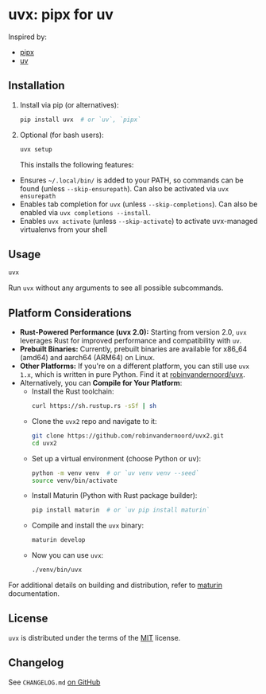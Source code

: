# uvx: pipx for uv

Inspired by:

- [pipx](https://github.com/pypa/pipx)
- [uv](https://github.com/astral-sh/uv)

## Installation

1. Install via pip (or alternatives):
    ```bash
    pip install uvx  # or `uv`, `pipx`
    ```

2. Optional (for bash users):
      ```bash
      uvx setup
      ```

   This installs the following features:

- Ensures `~/.local/bin/` is added to your PATH, so commands can be found (unless `--skip-ensurepath`). Can also be
  activated via `uvx ensurepath`
- Enables tab completion for `uvx` (unless `--skip-completions`). Can also be enabled via `uvx completions --install`.
- Enables `uvx activate` (unless `--skip-activate`) to activate uvx-managed virtualenvs from your shell

## Usage

```bash
uvx
```

Run `uvx` without any arguments to see all possible subcommands.

## Platform Considerations

- **Rust-Powered Performance (uvx 2.0):** Starting from version 2.0, `uvx` leverages Rust for improved performance and
  compatibility with `uv`.
- **Prebuilt Binaries:** Currently, prebuilt binaries are available for x86_64 (amd64) and aarch64 (ARM64) on Linux.
- **Other Platforms:** If you're on a different platform, you can still use `uvx 1.x`, which is written in pure Python.
  Find it at [robinvandernoord/uvx](https://github.com/robinvandernoord/uvx).
- Alternatively, you can **Compile for Your Platform**:
    - Install the Rust toolchain:
        ```bash
        curl https://sh.rustup.rs -sSf | sh
        ```
    - Clone the `uvx2` repo and navigate to it:
        ```bash
        git clone https://github.com/robinvandernoord/uvx2.git
        cd uvx2
        ```
    - Set up a virtual environment (choose Python or uv):
        ```bash
        python -m venv venv  # or `uv venv venv --seed`
        source venv/bin/activate
        ```
    - Install Maturin (Python with Rust package builder):
        ```bash
        pip install maturin  # or `uv pip install maturin`
        ```
    - Compile and install the `uvx` binary:
        ```bash
        maturin develop
        ```
    - Now you can use `uvx`:
        ```bash
        ./venv/bin/uvx
        ```

For additional details on building and distribution, refer to [maturin](https://www.maturin.rs/distribution)
documentation.

## License

`uvx` is distributed under the terms of the [MIT](https://spdx.org/licenses/MIT.html) license.

## Changelog

See `CHANGELOG.md` [on GitHub](https://github.com/robinvandernoord/uvx2/blob/master/CHANGELOG.md)
